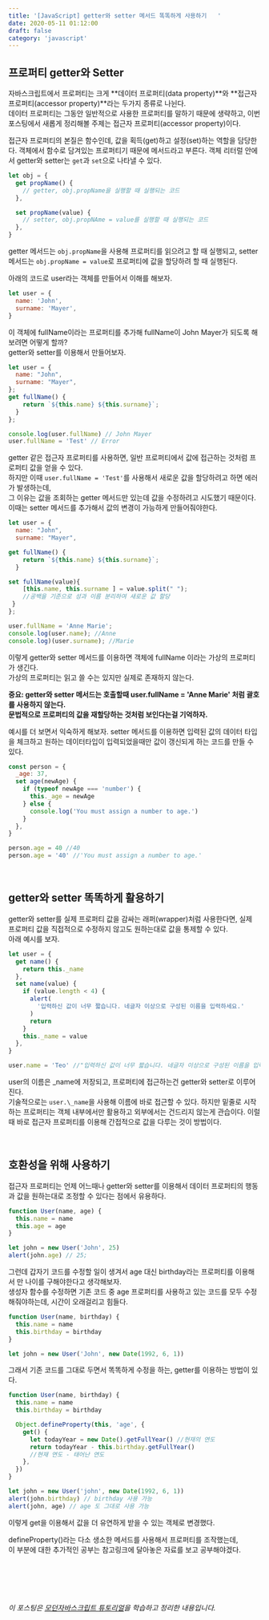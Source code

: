 ```yaml
---
title: '[JavaScript] getter와 setter 메서드 똑똑하게 사용하기   '
date: 2020-05-11 01:12:00
draft: false
category: 'javascript'
---
```


## 프로퍼티 getter와 Setter

자바스크립트에서 프로퍼티는 크게 **데이터 프로퍼티(data property)**와 **접근자 프로퍼티(accessor property)**라는 두가지 종류로 나뉜다. <br> 데이터 프로퍼티는 그동안 일반적으로 사용한 프로퍼티를 말하기 때문에 생략하고,
이번 포스팅에서 새롭게 정리해볼 주제는 접근자 프로퍼티(accessor property)이다. <br>

접근자 프로퍼티의 본질은 함수인데, 값을 획득(get)하고 설정(set)하는 역할을 담당한다. 객체에서 함수로 담겨있는 프로퍼티기 때문에 메서드라고 부른다. 객체 리터럴 안에서 getter와 setter는 `get`과 `set`으로 나타낼 수 있다.

<!-- - getter는 객체의 특정 프로퍼티값을 가져오도록 하기 위한 메서드이다.
- setter는 객체의 특정 프로퍼티값을 설정하기 위한 메서드이다. -->

```javascript
let obj = {
  get propName() {
    // getter, obj.propName을 실행할 때 실행되는 코드
  },

  set propName(value) {
    // setter, obj.propNAme = value를 실행할 때 실행되는 코드
  },
}
```

getter 메서드는 `obj.propName`을 사용해 프로퍼티를 읽으려고 할 때 실행되고, setter 메서드는 `obj.propName = value`로 프로퍼티에 값을 할당하려 할 때 실행된다.

아래의 코드로 user라는 객체를 만들어서 이해를 해보자.

```javascript
let user = {
  name: 'John',
  surname: 'Mayer',
}
```

이 객체에 fullName이라는 프로퍼티를 추가해 fullName이 John Mayer가 되도록 해보려면 어떻게 할까? <br>
getter와 setter를 이용해서 만들어보자.

```javascript
let user = {
  name: "John",
  surname: "Mayer",
};
get fullName() {
    return `${this.name} ${this.surname}`;
  }
};

console.log(user.fullName) // John Mayer
user.fullName = 'Test' // Error
```

getter 같은 접근자 프로퍼티를 사용하면, 일반 프로퍼티에서 값에 접근하는 것처럼 프로퍼티 값을 얻을 수 있다. <br>
하지만 이때 `user.fullName = 'Test'`를 사용해서 새로운 값을 할당하려고 하면 에러가 발생하는데, <br>
그 이유는 값을 조회하는 getter 메서드만 있는데 값을 수정하려고 시도했기 때문이다. 이때는 setter 메서드를 추가해서 값의 변경이 가능하게 만들어줘야한다.

```javascript
let user = {
  name: "John",
  surname: "Mayer",

get fullName() {
    return `${this.name} ${this.surname}`;
  }

set fullName(value){
    [this.name, this.surname ] = value.split(" ");
    //공백을 기준으로 성과 이름 분리하여 새로운 값 할당
 }
};

user.fullName = 'Anne Marie';
console.log(user.name); //Anne
console.log)(user.surname); //Marie
```

이렇게 getter와 setter 메서드를 이용하면 객체에 fullName 이라는 가상의 프로퍼티가 생긴다. <br>
가상의 프로퍼티는 읽고 쓸 수는 있지만 실제로 존재하지 않는다.

**중요: getter와 setter 메서드는 호출할때 user.fullName = 'Anne Marie' 처럼 괄호를 사용하지 않는다. <br>문법적으로 프로퍼티의 값을 재할당하는 것처럼 보인다는걸 기억하자.**

예시를 더 보면서 익숙하게 해보자. setter 메서드를 이용하면 입력된 값의 데이터 타입을 체크하고 원하는 데이터타입이 입력되었을때만 값이 갱신되게 하는 코드를 만들 수 있다.

```javascript
const person = {
  _age: 37,
  set age(newAge) {
    if (typeof newAge === 'number') {
      this._age = newAge
    } else {
      console.log('You must assign a number to age.')
    }
  },
}

person.age = 40 //40
person.age = '40' //'You must assign a number to age.'
```

<br>

## getter와 setter 똑똑하게 활용하기

getter와 setter를 실제 프로퍼티 값을 감싸는 래퍼(wrapper)처럼 사용한다면, 실제 프로퍼티 값을 직접적으로 수정하지 않고도 원하는대로 값을 통제할 수 있다.<br>
아래 예시를 보자.

```javascript
let user = {
  get name() {
    return this._name
  },
  set name(value) {
    if (value.length < 4) {
      alert(
        '입력하신 값이 너무 짧습니다. 네글자 이상으로 구성된 이름을 입력하세요.'
      )
      return
    }
    this._name = value
  },
}

user.name = 'Teo' //"입력하신 값이 너무 짧습니다. 네글자 이상으로 구성된 이름을 입력하세요."
```

user의 이름은 \_name에 저장되고, 프로퍼티에 접근하는건 getter와 setter로 이루어진다. <br>
기술적으로는 `user.\_name`을 사용해 이름에 바로 접근할 수 있다. 하지만 밑줄로 시작하는 프로퍼티는 객체 내부에서만 활용하고
외부에서는 건드리지 않는게 관습이다. 이럴때 바로 접근자 프로퍼티를 이용해 간접적으로 값을 다루는 것이 방법이다.

<br>

## 호환성을 위해 사용하기

접근자 프로퍼티는 언제 어느때나 getter와 setter를 이용해서 데이터 프로퍼티의 행동과 값을 원하는대로 조정할 수 있다는 점에서 유용하다.

```javascript
function User(name, age) {
  this.name = name
  this.age = age
}

let john = new User('John', 25)
alert(john.age) // 25;
```

그런데 갑자기 코드를 수정할 일이 생겨서 age 대신 birthday라는 프로퍼티를 이용해서 만 나이를 구해야한다고 생각해보자. <br>
생성자 함수를 수정하면 기존 코드 중 age 프로퍼티를 사용하고 있는 코드를 모두 수정해줘야하는데, 시간이 오래걸리고 힘들다.

```javascript
function User(name, birthday) {
  this.name = name
  this.birthday = birthday
}

let john = new User('John', new Date(1992, 6, 1))
```

그래서 기존 코드를 그대로 두면서 똑똑하게 수정을 하는, getter를 이용하는 방법이 있다.

```javascript
function User(name, birthday) {
  this.name = name
  this.birthday = birthday

  Object.defineProperty(this, 'age', {
    get() {
      let todayYear = new Date().getFullYear() //현재의 연도
      return todayYear - this.birthday.getFullYear()
      //현재 연도 - 태어난 연도
    },
  })
}

let john = new User('john', new Date(1992, 6, 1))
alert(john.birthday) // birthday 사용 가능
alert(john, age) // age 도 그대로 사용 가능
```

이렇게 get을 이용해서 값을 더 유연하게 받을 수 있는 객체로 변경했다.

defineProperty()라는 다소 생소한 메서드를 사용해서 프로퍼티를 조작했는데, <br>
이 부분에 대한 추가적인 공부는 참고링크에 달아놓은 자료를 보고 공부해야겠다.

<br>
<br>
<br>
<br>

_이 포스팅은 [모던자바스크립트 튜토리얼](https://ko.javascript.info/property-accessors#ref-614)을 학습하고 정리한 내용입니다._
